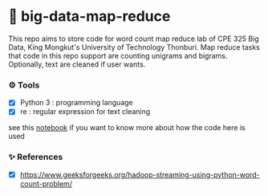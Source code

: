 # 💬 big-data-map-reduce
This repo aims to store code for word count map reduce lab of CPE 325 Big Data, King Mongkut's University of Technology Thonburi. Map reduce tasks that code in this repo support are counting unigrams and bigrams. Optionally, text are cleaned if user wants.

### :gear: Tools
- [x] Python 3 : programming language
- [x] re : regular expression for text cleaning

see this [notebook](https://github.com/ppkgtmm/big-data/blob/main/Lecture%206%20-%20Hadoop%20MapReduce/Exercise.ipynb) if you want to know more about how the code here is used

### :sparkles: References
- [x] https://www.geeksforgeeks.org/hadoop-streaming-using-python-word-count-problem/
